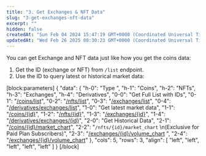 ```yaml
---
title: "3. Get Exchanges & NFT Data"
slug: "3-get-exchanges-nft-data"
excerpt: ""
hidden: false
createdAt: "Sun Feb 04 2024 15:47:19 GMT+0000 (Coordinated Universal Time)"
updatedAt: "Wed Feb 26 2025 08:30:23 GMT+0000 (Coordinated Universal Time)"
---
```

You can get Exchange and NFT data just like how you get the coins data:

1. Get the ID (exchange or NFT) from `/list` endpoint.
2. Use the ID to query latest or historical market data:

[block:parameters]
{
  "data": {
    "h-0": "Type                    ",
    "h-1": "Coins",
    "h-2": "NFTs",
    "h-3": "Exchanges",
    "h-4": "Derivatives",
    "0-0": "Get Full List with IDs",
    "0-1": "[/coins/list](/reference/coins-list)",
    "0-2": "[/nfts/list](/reference/nfts-list)",
    "0-3": "[/exchanges/list](/reference/exchanges-list)",
    "0-4": "[/derivatives/exchanges/list](/reference/derivatives-exchanges-list)",
    "1-0": "Get latest market data",
    "1-1": "[/coins/{id}](/reference/coins-id)",
    "1-2": "[/nfts/{id}](/reference/nfts-id)",
    "1-3": "[/exchanges/{id}](/reference/exchanges-id)",
    "1-4": "[/derivatives/exchanges/{id}](/reference/derivatives-exchanges-id)",
    "2-0": "Get Historical Data",
    "2-1": "[/coins/{id}/market_chart](/reference/coins-id-market-chart)",
    "2-2": "`/nfts/{id}/market_chart`  \n(Exclusive for Paid Plan Subscribers)",
    "2-3": "[/exchanges/{id}/volume_chart](/reference/exchanges-id-volume-chart) ",
    "2-4": "[/exchanges/{id}/volume_chart](/reference/exchanges-id-volume-chart)"
  },
  "cols": 5,
  "rows": 3,
  "align": [
    "left",
    "left",
    "left",
    "left",
    "left"
  ]
}
[/block]

